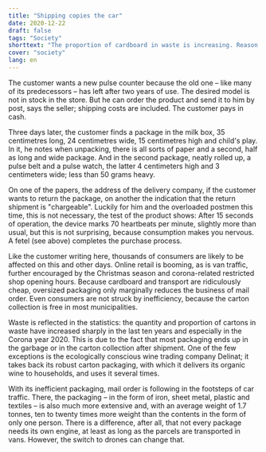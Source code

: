 ```yaml
---
title: "Shipping copies the car"
date: 2020-12-22
draft: false
tags: "Society"
shorttext: "The proportion of cardboard in waste is increasing. Reason: In the mail order business there is a lot of packaging for little content. Like a car."
cover: "society"
lang: en
---
```


The customer wants a new pulse counter because the old one – like many of its predecessors – has left after two years of use. The desired model is not in stock in the store. But he can order the product and send it to him by post, says the seller; shipping costs are included. The customer pays in cash.

Three days later, the customer finds a package in the milk box, 35 centimetres long, 24 centimetres wide, 15 centimetres high and child's play. In it, he notes when unpacking, there is all sorts of paper and a second, half as long and wide package. And in the second package, neatly rolled up, a pulse belt and a pulse watch, the latter 4 centimeters high and 3 centimeters wide; less than 50 grams heavy.

On one of the papers, the address of the delivery company, if the customer wants to return the package, on another the indication that the return shipment is "chargeable". Luckily for him and the overloaded postmen this time, this is not necessary, the test of the product shows: After 15 seconds of operation, the device marks 70 heartbeats per minute, slightly more than usual, but this is not surprising, because consumption makes you nervous. A fetel (see above) completes the purchase process.

Like the customer writing here, thousands of consumers are likely to be affected on this and other days. Online retail is booming, as is van traffic, further encouraged by the Christmas season and corona-related restricted shop opening hours. Because cardboard and transport are ridiculously cheap, oversized packaging only marginally reduces the business of mail order. Even consumers are not struck by inefficiency, because the carton collection is free in most municipalities.

Waste is reflected in the statistics: the quantity and proportion of cartons in waste have increased sharply in the last ten years and especially in the Corona year 2020. This is due to the fact that most packaging ends up in the garbage or in the carton collection after shipment. One of the few exceptions is the ecologically conscious wine trading company Delinat; it takes back its robust carton packaging, with which it delivers its organic wine to households, and uses it several times.

With its inefficient packaging, mail order is following in the footsteps of car traffic. There, the packaging – in the form of iron, sheet metal, plastic and textiles – is also much more extensive and, with an average weight of 1.7 tonnes, ten to twenty times more weight than the contents in the form of only one person. There is a difference, after all, that not every package needs its own engine, at least as long as the parcels are transported in vans. However, the switch to drones can change that.
